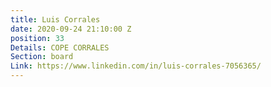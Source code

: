 ```yaml
---
title: Luis Corrales
date: 2020-09-24 21:10:00 Z
position: 33
Details: COPE CORRALES
Section: board
Link: https://www.linkedin.com/in/luis-corrales-7056365/
---
```


